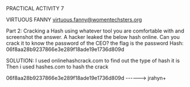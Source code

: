 
PRACTICAL ACTIVITY 7

 VIRTUOUS FANNY 
virtuous.fanny@womentechsters.org

Part 2: Cracking a Hash using whatever tool you are comfortable with and screenshot the answer. 
A hacker leaked the below hash online. Can you crack it to know the password of the CEO? the flag is the password Hash: 06f8aa28b9237866e3e289f18ade19e1736d809d

SOLUTION:
I used onlinehashcrack.com to find out the type of hash it is
Then i used hashes.com to hash the crack

06f8aa28b9237866e3e289f18ade19e1736d809d   ------>    jrahyn+